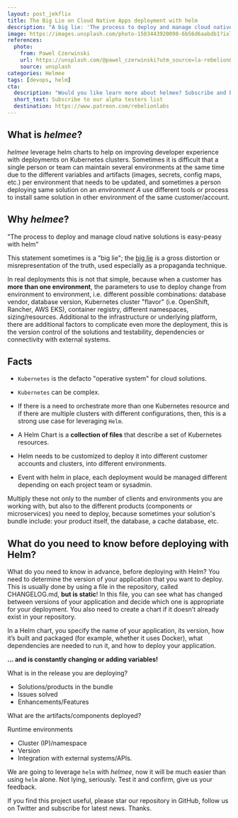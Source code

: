```yaml
---
layout: post_jekflix
title: The Big Lie on Cloud Native Apps deployment with helm
description: "A big lie: 'The process to deploy and manage cloud native solutions is easy-peasy with helm'."
image: https://images.unsplash.com/photo-1583443920098-6b56d6aabdb1?ixlib=rb-1.2.1&ixid=MnwxMjA3fDB8MHxwaG90by1wYWdlfHx8fGVufDB8fHx8&auto=format&fit=crop&w=1470&q=80
references:
  photo:
    from: Pawel Czerwinski
    url: https://unsplash.com/@pawel_czerwinski?utm_source=la-rebelion&utm_medium=referral
    source: unsplash
categories: Helmee
tags: [devops, helm]
cta:
  description: "Would you like learn more about helmee? Subscribe and be notified when more material is available"
  short_text: Subscribe to our alpha testers list
  destination: https://www.patreon.com/rebelionlabs
---
```


## What is _helmee_?

_helmee_ leverage helm charts to help on improving developer experience with deployments on Kubernetes clusters. Sometimes it is difficult that a single person or team can maintain several environments at the same time due to the different variables and artifacts (images, secrets, config maps, etc.) per environment that needs to be updated, and sometimes a person deploying same solution on an _environment A_ use different tools or process to install same solution in other environment of the same customer/account.

## Why _helmee_?

"The process to deploy and manage cloud native solutions is easy-peasy with helm"

This statement sometimes is a "big lie"; the [big lie](https://en.wikipedia.org/wiki/Big_lie) is a gross distortion or misrepresentation of the truth, used especially as a propaganda technique.

In real deployments this is not that simple, because when a customer has **more than one environment**, the parameters to use to deploy change from environment to environment, i.e. different possible combinations: database vendor, database version, Kubernetes cluster "flavor" (i.e. OpenShift, Rancher, AWS EKS), container registry, different namespaces, sizing/resources. Additional to the infrastructure or underlying platform, there are additional factors to complicate even more the deployment, this is the version control of the solutions and testability, dependencies or connectivity with external systems.

## Facts

* `Kubernetes` is the defacto "operative system" for cloud solutions.
* `Kubernetes` can be complex.
* If there is a need to orchestrate more than one Kubernetes resource and if there are multiple clusters with different configurations, then, this is a strong use case for leveraging `Helm`.
* A Helm Chart is a **collection of files** that describe a set of Kubernetes resources.
* Helm needs to be customized to deploy it into different customer accounts and clusters, into different environments.

* Event with helm in place, each deployment would be managed different depending on each project team or sysadmin.

Multiply these not only to the number of clients and environments you are working with, but also to the different products (components or microservices) you need to deploy, because sometimes your solution's bundle include: your product itself, the database, a cache database, etc.

## What do you need to know before deploying with Helm?

What do you need to know in advance, before deploying with Helm? You need to determine the version of your application that you want to deploy. This is usually done by using a file in the repository, called CHANGELOG.md, **but is static**! In this file, you can see what has changed between versions of your application and decide which one is appropriate for your deployment. You also need to create a chart if it doesn’t already exist in your repository.

In a Helm chart, you specify the name of your application, its version, how it’s built and packaged (for example, whether it uses Docker), what dependencies are needed to run it, and how to deploy your application.

**... and is constantly changing or adding variables!**

What is in the release you are deploying?

* Solutions/products in the bundle
* Issues solved
* Enhancements/Features

What are the artifacts/components deployed?

Runtime environments

* Cluster (IP)/namespace
* Version
* Integration with external systems/APIs.

We are going to leverage `helm` with _helmee_, now it will be much easier than using `helm` alone. Not lying, seriously. Test it and confirm, give us your feedback.

If you find this project useful, please star our repository in GitHub, follow us on Twitter and subscribe for latest news. Thanks.
